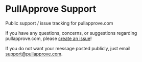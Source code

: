 # PullApprove Support
Public support / issue tracking for pullapprove.com

If you have any questions, concerns, or suggestions regarding pullapprove.com, please [create an issue](https://github.com/pullapprove/support/issues)!

If you do not want your message posted publicly, just email [support@pullapprove.com](mailto:support@pullapprove.com).
